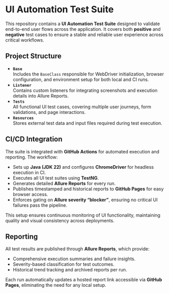# UI Automation Test Suite

This repository contains a **UI Automation Test Suite** designed to validate end-to-end user flows across the application. It covers both **positive** and **negative** test cases to ensure a stable and reliable user experience across critical workflows.

## Project Structure

- **`Base`**  
  Includes the `BaseClass` responsible for WebDriver initialization, browser configuration, and environment setup for both local and CI runs.  
- **`Listener`**  
  Contains custom listeners for integrating screenshots and execution details into Allure Reports.  
- **`Tests`**  
  All functional UI test cases, covering multiple user journeys, form validations, and page interactions.  
- **`Resources`**  
  Stores external test data and input files required during test execution.  

## CI/CD Integration

The suite is integrated with **GitHub Actions** for automated execution and reporting. The workflow:
- Sets up **Java (JDK 22)** and configures **ChromeDriver** for headless execution in CI.  
- Executes all UI test suites using **TestNG**.  
- Generates detailed **Allure Reports** for every run.  
- Publishes timestamped and historical reports to **GitHub Pages** for easy browser access.  
- Enforces gating on **Allure severity “blocker”**, ensuring no critical UI failures pass the pipeline.  

This setup ensures continuous monitoring of UI functionality, maintaining quality and visual consistency across deployments.

## Reporting

All test results are published through **Allure Reports**, which provide:
- Comprehensive execution summaries and failure insights.  
- Severity-based classification for test outcomes.  
- Historical trend tracking and archived reports per run.  

Each run automatically updates a hosted report link accessible via **GitHub Pages**, eliminating the need for any local setup.  
